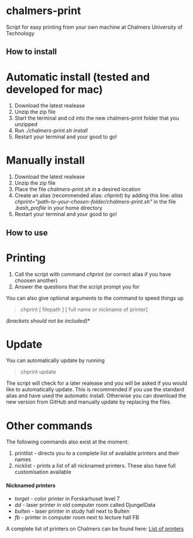 # chalmers-print
Script for easy printing from your own machine at Chalmers University of Technology

## How to install

# Automatic install (tested and developed for mac)
1. Download the latest realease
2. Unzip the zip file
3. Start the terminal and cd into the new chalmers-print folder that you unzipped
4. Run *./chalmers-print.sh install*
5. Restart your terminal and your good to go!

# Manually install
1. Download the latest realease
2. Unzip the zip file
3. Place the file *chalmers-print.sh* in a desired location
3. Create an alias (recommended alias: *chprint*) by adding this line: *alias chprint="path-to-your-chosen-folder/chalmers-print.sh"* in the file *.bash_profile* in your home directory
4. Restart your terminal and your good to go!

## How to use

# Printing
1. Call the script with command *chprint* (or correct alias if you have choosen another)
2. Answer the questions that the script prompt you for

You can also give optional arguments to the command to speed things up
> chprint [ filepath ] [ full name or nickname of printer]

*(brackets should not be included)**

# Update
You can automatically update by running
> chprint update

The script will check for a later realease and you will be asked if you would like to automatically update. This is recommended if you use the standard alias and have used the automatic install. Otherwise you can download the new version from GitHub and manually update by replacing the files.

# Other commands
The following commands also exist at the moment:
1. printlist - directs you to a complete list of available printers and their names
2. nicklist - prints a list of all nicknamed printers. These also have full customisation available

#### Nicknamed printers
* *torget* - color printer in Forskarhuset level 7
* *dd* - laser printer in old computer room called DjungelData
* *bulten* - laser printer in study hall next to Bulten
* *fb* - printer in computer room next to lecture hall FB

A complete list of printers on Chalmers can be found here: [List of printers](http://print.chalmers.se/public/showprinters.cgi)
